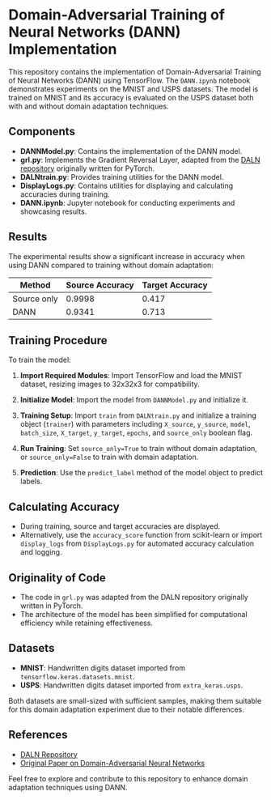 # Domain-Adversarial Training of Neural Networks (DANN) Implementation

This repository contains the implementation of Domain-Adversarial Training of Neural Networks (DANN) using TensorFlow. The `DANN.ipynb` notebook demonstrates experiments on the MNIST and USPS datasets. The model is trained on MNIST and its accuracy is evaluated on the USPS dataset both with and without domain adaptation techniques.

## Components

- **DANNModel.py**: Contains the implementation of the DANN model.
- **grl.py**: Implements the Gradient Reversal Layer, adapted from the [DALN repository](https://github.com/xiaoachen98/DALN) originally written for PyTorch.
- **DALNtrain.py**: Provides training utilities for the DANN model.
- **DisplayLogs.py**: Contains utilities for displaying and calculating accuracies during training.
- **DANN.ipynb**: Jupyter notebook for conducting experiments and showcasing results.

## Results

The experimental results show a significant increase in accuracy when using DANN compared to training without domain adaptation:

| Method       | Source Accuracy | Target Accuracy |
|--------------|-----------------|-----------------|
| Source only  | 0.9998          | 0.417           |
| DANN         | 0.9341          | 0.713           |

## Training Procedure

To train the model:

1. **Import Required Modules**: Import TensorFlow and load the MNIST dataset, resizing images to 32x32x3 for compatibility.
   
2. **Initialize Model**: Import the model from `DANNModel.py` and initialize it.

3. **Training Setup**: Import `train` from `DALNtrain.py` and initialize a training object (`trainer`) with parameters including `X_source`, `y_source`, `model`, `batch_size`, `X_target`, `y_target`, `epochs`, and `source_only` boolean flag.

4. **Run Training**: Set `source_only=True` to train without domain adaptation, or `source_only=False` to train with domain adaptation.

5. **Prediction**: Use the `predict_label` method of the model object to predict labels.

## Calculating Accuracy

- During training, source and target accuracies are displayed.
- Alternatively, use the `accuracy_score` function from scikit-learn or import `display_logs` from `DisplayLogs.py` for automated accuracy calculation and logging.

## Originality of Code

- The code in `grl.py` was adapted from the DALN repository originally written in PyTorch.
- The architecture of the model has been simplified for computational efficiency while retaining effectiveness.

## Datasets

- **MNIST**: Handwritten digits dataset imported from `tensorflow.keras.datasets.mnist`.
- **USPS**: Handwritten digits dataset imported from `extra_keras.usps`.

Both datasets are small-sized with sufficient samples, making them suitable for this domain adaptation experiment due to their notable differences.

## References

- [DALN Repository](https://github.com/xiaoachen98/DALN)
- [Original Paper on Domain-Adversarial Neural Networks](https://arxiv.org/pdf/1505.07818.pdf)

Feel free to explore and contribute to this repository to enhance domain adaptation techniques using DANN.
